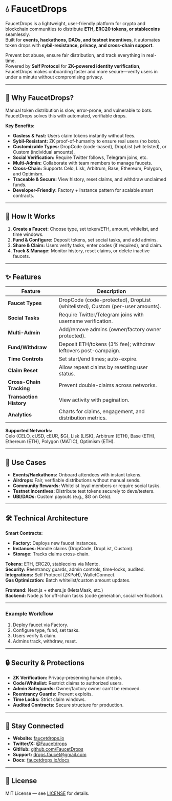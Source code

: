 # 💧 FaucetDrops

FaucetDrops is a lightweight, user-friendly platform for crypto and blockchain communities to distribute **ETH, ERC20 tokens, or stablecoins** seamlessly.  
Built for **events, hackathons, DAOs, and testnet incentives**, it automates token drops with **sybil-resistance, privacy, and cross-chain support**.

Prevent bot abuse, ensure fair distribution, and track everything in real-time.  
Powered by **Self Protocol** for **ZK-powered identity verification**, FaucetDrops makes onboarding faster and more secure—verify users in under a minute without compromising privacy.

---

## 🌟 Why FaucetDrops?

Manual token distribution is slow, error-prone, and vulnerable to bots. FaucetDrops solves this with automated, verifiable drops.

**Key Benefits:**
- **Gasless & Fast:** Users claim tokens instantly without fees.
- **Sybil-Resistant:** ZK proof-of-humanity to ensure real users (no bots).
- **Customizable Types:** DropCode (code-based), DropList (whitelisted), or Custom (individual amounts).
- **Social Verification:** Require Twitter follows, Telegram joins, etc.
- **Multi-Admin:** Collaborate with team members to manage faucets.
- **Cross-Chain:** Supports Celo, Lisk, Arbitrum, Base, Ethereum, Polygon, and Optimism.
- **Traceable & Secure:** View history, reset claims, and withdraw unclaimed funds.
- **Developer-Friendly:** Factory + Instance pattern for scalable smart contracts.

---

## 🧩 How It Works

1. **Create a Faucet:** Choose type, set token/ETH, amount, whitelist, and time windows.
2. **Fund & Configure:** Deposit tokens, set social tasks, and add admins.
3. **Share & Claim:** Users verify tasks, enter codes (if required), and claim.
4. **Track & Manage:** Monitor history, reset claims, or delete inactive faucets.

---

## ✨ Features

| Feature | Description |
|---------|-------------|
| **Faucet Types** | DropCode (code-protected), DropList (whitelisted), Custom (per-user amounts). |
| **Social Tasks** | Require Twitter/Telegram joins with username verification. |
| **Multi-Admin** | Add/remove admins (owner/factory owner protected). |
| **Fund/Withdraw** | Deposit ETH/tokens (3% fee); withdraw leftovers post-campaign. |
| **Time Controls** | Set start/end times; auto-expire. |
| **Claim Reset** | Allow repeat claims by resetting user status. |
| **Cross-Chain Tracking** | Prevent double-claims across networks. |
| **Transaction History** | View activity with pagination. |
| **Analytics** | Charts for claims, engagement, and distribution metrics. |

**Supported Networks:**  
Celo (CELO, cUSD, cEUR, $G), Lisk (LISK), Arbitrum (ETH), Base (ETH), Ethereum (ETH), Polygon (MATIC), Optimism (ETH).

---

## 💬 Use Cases

- **Events/Hackathons:** Onboard attendees with instant tokens.
- **Airdrops:** Fair, verifiable distributions without manual sends.
- **Community Rewards:** Whitelist loyal members or require social tasks.
- **Testnet Incentives:** Distribute test tokens securely to devs/testers.
- **UBI/DAOs:** Custom payouts (e.g., $G on Celo).

---

## 🛠 Technical Architecture

**Smart Contracts:**
- **Factory:** Deploys new faucet instances.
- **Instances:** Handle claims (DropCode, DropList, Custom).
- **Storage:** Tracks claims cross-chain.

**Tokens:** ETH, ERC20, stablecoins via Mento.  
**Security:** Reentrancy guards, admin controls, time-locks, audited.  
**Integrations:** Self Protocol (ZKPoH), WalletConnect.  
**Gas Optimization:** Batch whitelist/custom amount updates.

**Frontend:** Next.js + ethers.js (MetaMask, etc.)  
**Backend:** Node.js for off-chain tasks (code generation, social verification).

---

### Example Workflow
1. Deploy faucet via Factory.
2. Configure type, fund, set tasks.
3. Users verify & claim.
4. Admins track, withdraw, reset.

---

## 🔒 Security & Protections

- **ZK Verification:** Privacy-preserving human checks.
- **Code/Whitelist:** Restrict claims to authorized users.
- **Admin Safeguards:** Owner/factory owner can't be removed.
- **Reentrancy Guards:** Prevent exploits.
- **Time Locks:** Strict claim windows.
- **Audited Contracts:** Secure structure for production.

---

## 🔗 Stay Connected

- **Website:** [faucetdrops.io](https://faucetdrops.io)
- **Twitter/X:** [@Faucetdrops](https://twitter.com/Faucetdrops)
- **GitHub:** [github.com/FaucetDrops](https://github.com/FaucetDrops)
- **Support:** [drops.faucet@gmail.com](mailto:drops.faucet@gmail.com)
- **Docs:** [faucetdrops.io/docs](https://faucetdrops.io/docs)

---

## 📜 License

MIT License — see [LICENSE](LICENSE) for details.
